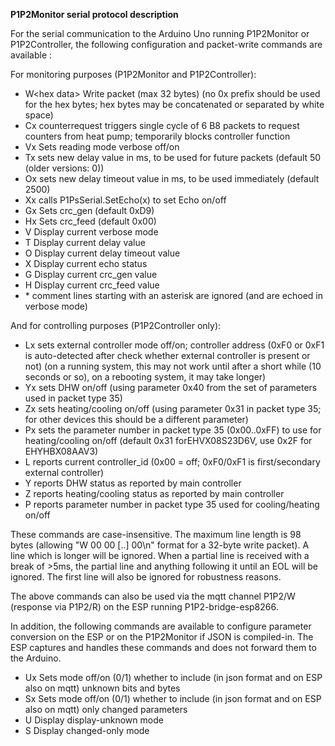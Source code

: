 **P1P2Monitor serial protocol description**

For the serial communication to the Arduino Uno running P1P2Monitor or P1P2Controller, the following configuration and packet-write commands are available :

For monitoring purposes (P1P2Monitor and P1P2Controller):

- W\<hex data\> Write packet (max 32 bytes) (no 0x prefix should be used for the hex bytes; hex bytes may be concatenated or separated by white space)
- Cx counterrequest triggers single cycle of 6 B8 packets to request counters from heat pump; temporarily blocks controller function
- Vx Sets reading mode verbose off/on
- Tx sets new delay value in ms, to be used for future packets (default 50 (older versions: 0))
- Ox sets new delay timeout value in ms, to be used immediately (default 2500)
- Xx calls P1PsSerial.SetEcho(x) to set Echo on/off
- Gx Sets crc_gen (default 0xD9)
- Hx Sets crc_feed (default 0x00)
- V  Display current verbose mode
- T  Display current delay value
- O  Display current delay timeout value
- X  Display current echo status
- G  Display current crc_gen value
- H  Display current crc_feed value
- \* comment lines starting with an asterisk are ignored (and are echoed in verbose mode)

And for controlling purposes (P1P2Controller only):
- Lx sets external controller mode off/on; controller address (0xF0 or 0xF1 is auto-detected after check whether external controller is present or not) (on a running system, this may not work until after a short while (10 seconds or so), on a rebooting system, it may take longer)
- Yx sets DHW on/off (using parameter 0x40 from the set of parameters used in packet type 35)
- Zx sets heating/cooling on/off (using parameter 0x31 in packet type 35; for other devices this should be a different parameter)
- Px sets the parameter number in packet type 35 (0x00..0xFF) to use for heating/cooling on/off (default 0x31 forEHVX08S23D6V, use 0x2F for EHYHBX08AAV3)
- L reports current controller_id (0x00 = off; 0xF0/0xF1 is first/secondary external controller)
- Y reports DHW status as reported by main controller
- Z reports heating/cooling status as reported by main controller
- P reports parameter number in packet type 35 used for cooling/heating on/off

These commands are case-insensitive. The maximum line length is 98 bytes (allowing "W 00 00 [..] 00\n" format for a 32-byte write packet). A line which is longer will be ignored. When a partial line is received with a break of >5ms, the partial line and anything following it until an EOL will be ignored. The first line will also be ignored for robustness reasons.

The above commands can also be used via the mqtt channel P1P2/W (response via P1P2/R) on the ESP running P1P2-bridge-esp8266.

In addition, the following commands are available to configure parameter conversion on the ESP or on the P1P2Monitor if JSON is compiled-in.
The ESP captures and handles these commands and does not forward them to the Arduino.

- Ux Sets mode off/on (0/1) whether to include (in json format and on ESP also on mqtt) unknown bits and bytes
- Sx Sets mode off/on (0/1) whether to include (in json format and on ESP also on mqtt) only changed parameters
- U  Display display-unknown mode
- S  Display changed-only mode
